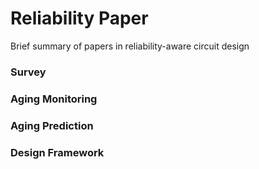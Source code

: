 # Reliability Paper

Brief summary of papers in reliability-aware circuit design

### Survey

### Aging Monitoring

### Aging Prediction

### Design Framework

